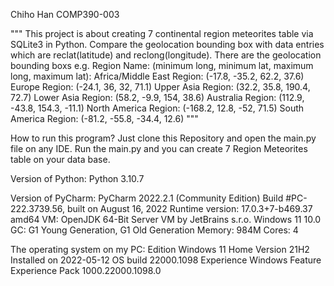 Chiho Han
COMP390-003

""" This project is about creating 7 continental region meteorites table via SQLite3 in Python.
    Compare the geolocation bounding box with data entries which are reclat(latitude) and reclong(longitude).
    There are the geolocation bounding boxs e.g. Region Name: (minimum long, minimum lat, maximum long, maximum lat):
	Africa/Middle East Region: (-17.8, -35.2, 62.2, 37.6)
	Europe Region: (-24.1, 36, 32, 71.1)
	Upper Asia Region: (32.2, 35.8, 190.4, 72.7)
	Lower Asia Region: (58.2, -9.9, 154, 38.6)
	Australia Region: (112.9, -43.8, 154.3, -11.1) 
	North America Region: (-168.2, 12.8, -52, 71.5)
	South America Region: (-81.2, -55.8, -34.4, 12.6) """

How to run this program? Just clone this Repository and open the main.py file on any IDE. Run the main.py and you can create 7 Region Meteorites table on your data base.

Version of Python: Python 3.10.7

Version of PyCharm: 
	PyCharm 2022.2.1 (Community Edition)
	Build #PC-222.3739.56, built on August 16, 2022
	Runtime version: 17.0.3+7-b469.37 amd64
	VM: OpenJDK 64-Bit Server VM by JetBrains s.r.o.
	Windows 11 10.0
	GC: G1 Young Generation, G1 Old Generation
	Memory: 984M
	Cores: 4

The operating system on my PC:
	Edition Windows 	11 Home
	Version 		21H2
	Installed on		2022-05-12
	OS build 		22000.1098
	Experience 		Windows Feature Experience Pack 1000.22000.1098.0

